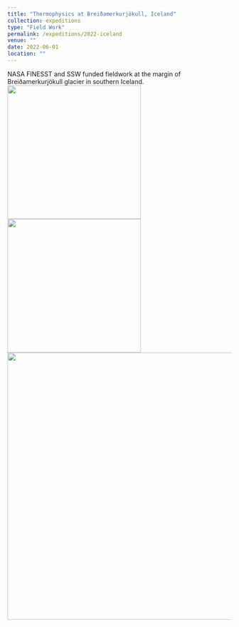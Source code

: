 ```yaml
---
title: "Thermophysics at Breiðamerkurjökull, Iceland"
collection: expeditions
type: "Field Work"
permalink: /expeditions/2022-iceland
venue: ""
date: 2022-06-01
location: ""
---
```


NASA FINESST and SSW funded fieldwork at the margin of Breiðamerkurjökull glacier in southern Iceland.
<br/><img src='/images/DJI_0042.JPG' width='300'/>
<img src='/images/IMG_5307.JPG' width='300'/>
<img src='/images/DJI_0400.JPG' width='600'/>
